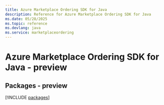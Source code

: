 ```yaml
---
title: Azure Marketplace Ordering SDK for Java
description: Reference for Azure Marketplace Ordering SDK for Java
ms.date: 05/28/2025
ms.topic: reference
ms.devlang: java
ms.service: marketplaceordering
---
```

# Azure Marketplace Ordering SDK for Java - preview
## Packages - preview
[!INCLUDE [packages](marketplace-ordering-index.md)]